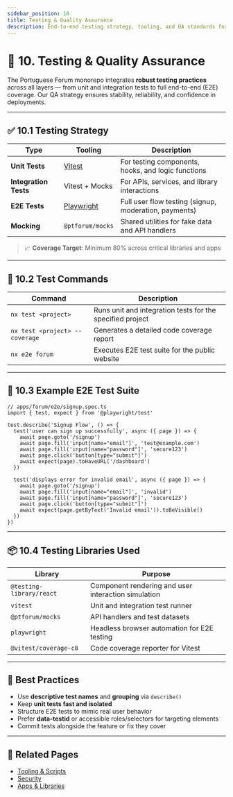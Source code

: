 ```yaml
---
sidebar_position: 10
title: Testing & Quality Assurance
description: End-to-end testing strategy, tooling, and QA standards for the Portuguese Forum monorepo
---
```


# 🧪 10. Testing & Quality Assurance

The Portuguese Forum monorepo integrates **robust testing practices** across all layers — from unit and integration tests to full end-to-end (E2E) coverage. Our QA strategy ensures stability, reliability, and confidence in deployments.

---

## ✅ 10.1 Testing Strategy

| Type | Tooling | Description |
|------|---------|-------------|
| **Unit Tests** | [Vitest](https://vitest.dev/) | For testing components, hooks, and logic functions |
| **Integration Tests** | Vitest + Mocks | For APIs, services, and library interactions |
| **E2E Tests** | [Playwright](https://playwright.dev/) | Full user flow testing (signup, moderation, payments) |
| **Mocking** | `@ptforum/mocks` | Shared utilities for fake data and API handlers |

> 📈 **Coverage Target**: Minimum 80% across critical libraries and apps

---

## 🧪 10.2 Test Commands

| Command | Description |
|--------|-------------|
| `nx test <project>` | Runs unit and integration tests for the specified project |
| `nx test <project> --coverage` | Generates a detailed code coverage report |
| `nx e2e forum` | Executes E2E test suite for the public website |

---

## 🎯 10.3 Example E2E Test Suite

```tsx
// apps/forum/e2e/signup.spec.ts
import { test, expect } from '@playwright/test'

test.describe('Signup Flow', () => {
  test('user can sign up successfully', async ({ page }) => {
    await page.goto('/signup')
    await page.fill('input[name="email"]', 'test@example.com')
    await page.fill('input[name="password"]', 'secure123')
    await page.click('button[type="submit"]')
    await expect(page).toHaveURL('/dashboard')
  })

  test('displays error for invalid email', async ({ page }) => {
    await page.goto('/signup')
    await page.fill('input[name="email"]', 'invalid')
    await page.fill('input[name="password"]', 'secure123')
    await page.click('button[type="submit"]')
    await expect(page.getByText('Invalid email')).toBeVisible()
  })
})
````

---

## 📦 10.4 Testing Libraries Used

| Library                  | Purpose                                             |
| ------------------------ | --------------------------------------------------- |
| `@testing-library/react` | Component rendering and user interaction simulation |
| `vitest`                 | Unit and integration test runner                    |
| `@ptforum/mocks`         | API handlers and test datasets                      |
| `playwright`             | Headless browser automation for E2E testing         |
| `@vitest/coverage-c8`    | Code coverage reporter for Vitest                   |

---

## 🧠 Best Practices

* Use **descriptive test names** and **grouping** via `describe()`
* Keep **unit tests fast and isolated**
* Structure E2E tests to mimic real user behavior
* Prefer **data-testid** or accessible roles/selectors for targeting elements
* Commit tests alongside the feature or fix they cover

---

## 🔗 Related Pages

* [Tooling & Scripts](./4-tooling.md)
* [Security](./9-security.md)
* [Apps & Libraries](./6-apps-and-libs.md)